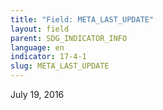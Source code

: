 ```yaml
---
title: "Field: META_LAST_UPDATE"
layout: field
parent: SDG_INDICATOR_INFO
language: en
indicator: 17-4-1
slug: META_LAST_UPDATE
---
```

July 19, 2016